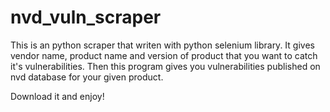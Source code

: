 # nvd_vuln_scraper

This is an python scraper that writen with python selenium library.
It gives vendor name, product name and version of product that you want to catch it's vulnerabilities.
Then this program gives you vulnerabilities published on nvd database for your given product.

Download it and enjoy!